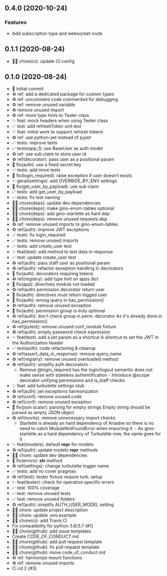 ## 0.4.0 (2020-10-24)
### Features
- Add subscription type and websocket route

## 0.1.1 (2020-08-24)
- 👷‍♂️ chore(ci): update CI config

## 0.1.0 (2020-08-24)
- 🎉 initial commit
- ♻️ ref: add a dedicated package for custom types
- ♻️ ref: uncomment code commented for debugging
- ♻️ ref: remove unused variable
- ♻️ remove unused import
- ♻️ ref: more type hints to Tester class
- ✨ feat: mock headers when using Tester class
- ✅ test: add refreshToken unit test
- ✨ feat: initial work to support refresh tokens
- ♻️ ref: use python-jwt instead of pyjwt
- ✅ tests: improve tests
- ✅ tests(app_1): use BaseUser as auth model
- ♻️ ref: use sub claim to store user id
- ♻️ ref(decorator): pass user as a positional param
- 🐛 fix(auth): use a fixed secret key
- ✅ tests: add more tests
- 🐛 fix(login_required): raise exception if user doesn't exists
- ✨ gerat(settings): add OVERRIDE_BY_ENV settings
- 🐛 fix(get_user_by_payload): use sub claim
- ✅ tests: add get_user_by_payload
- ✅ tests: fix test naming
- 👷‍♂️ chore(deps): update dev dependencies
- 👷‍♂️ chore(deps): make gino-enum-tables optional
- 👷‍♂️ chore(deps): add gino-starlette as hard dep
- 👷‍♂️ chore(deps): remove unused requests dep
- ♻️ ref: remove unused imports to gino-enum-tables
- ♻️ ref(auth): improve JWT exceptions
- ✅ tests: fix login_required
- ✅ tests: remove unused imports
- ✅ tests: add create_user test
- ✨ feat(test): add method to test data in response
- ✅ test: update create_user test
- ♻️ ref(auth): pass staff user as positional param
- ♻️ ref(auth): refactor exception handling in decorators
- 🐛 fix(auth): decorators requiring tokens
- ♻️ ref(registry): add type hint on apps dict
- 🐛 fix(app): directives module not loaded
- ♻️ ref(auth) permission decorator return user
- 🐛 fix(auth): directives must return logged user
- 🐛 fix(auth): wrong query in has_permission()
- ♻️ ref(auth): remove unused exception
- 🐛 fix(auth): permission group is truly optional
- ♻️ ref(auth): don't check group in perm. decorator As it's already done in has_permission()
- ♻️ ref(pytest): remove unused conf_module fixture
- ♻️ ref(auth): simply password check expression
- ✨ feat(test): add a jwt param as a shortcut A shortcut to set the JWT in the Authorization header
- ✅ test(auth): code refactoring & cleanup
- ♻️ ref(assert_data_in_response): remove query_name
- ♻️ ref(registry): remove unused overloaded method
- ♻️ ref(auth): simplify auth decorators -
  - Remove @login_required has the login/logout semantic does not make sense with stateless authentification - Introduce @scope decorator unifying permissions and is_staff checks
- ✨ feat: add turbulette settings stub
- ♻️ ref(auth): jwt exceptions harmonization
- ♻️ ref(conf): remove unused code
- ♻️ ref(conf): remove unused exception
- 🐛 fix(json scalar): parsing for empty strings Empty string should be parsed as empty JSON object
- ♻️ ref(monts): remove unnecessary import checks
  - Starlette is already an hard dependency of Ariadne so there is no need to catch ModuleNotFoundError when importing it. - As gino-starlette as a hard dependency of Turbulette now, the same goes for it
- ✨ feat(models): default __repr__ for models
- ♻️ ref(auth): update models __repr__ methods
- 👷‍♂️ chore: update dev dependencies
- 🐛 fix(errors): __str__ method
- ♻️ ref(settings): change turbulette logger name
- ✅ tests: add no cover pragmas
- ♻️ ref(test): tester fixture require turb. setup
- ✨ feat(tester): check for operation specific errors
- ✅ test: 100% coverage
- ✅ test: remove unused tests
- ✅ test: remove unused folders
- ♻️ ref(auth): simplify AUTH_USER_MODEL setting
- 👷‍♂️ chore: update project description
- 👷‍♂️ chore: update .env.example
- 👷‍♂️ chore(ci): add Travis CI
- Fix compatibility for python 3.6/3.7 (#1)
- 👷‍♂️ chore(github): add issue templates
- Create CODE_OF_CONDUCT.md
- 👷‍♂️ chore(github): add pull request template
- 👷‍♂️ chore(github): fix pull request template
- 👷‍♂️ chore(github): move code_of_conduct.md
- ♻️ ref: harmonize mount functions
- ♻️ ref: remove unused imports
- Ci cd 2 (#3)
